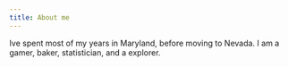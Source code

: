 ```yaml
---
title: About me
---
```


Ive spent most of my years in Maryland, before moving to Nevada. I am a gamer, baker, statistician, and a explorer.
